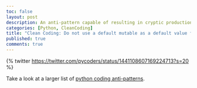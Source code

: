 ```yaml
---
toc: false
layout: post
description: An anti-pattern capable of resulting in cryptic production issues.
categories: [Python, CleanCoding]
title: "Clean Coding: Do not use a default mutable as a default value for an argument."
published: true
comments: true
---
```

{% twitter https://twitter.com/pycoders/status/1441108607169224713?s=20 %}

Take a look at a larger list of [python coding anti-patterns]( https://docs.quantifiedcode.com/python-anti-patterns/index.html). 



